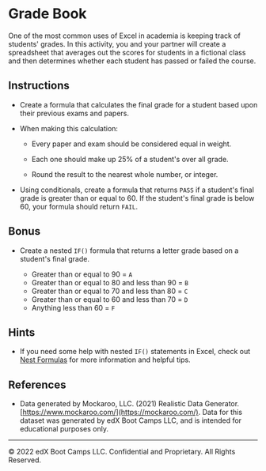 # Grade Book

One of the most common uses of Excel in academia is keeping track of students' grades. In this activity, you and your partner will create a spreadsheet that averages out the scores for students in a fictional class and then determines whether each student has passed or failed the course.

## Instructions

* Create a formula that calculates the final grade for a student based upon their previous exams and papers.

* When making this calculation:

  * Every paper and exam should be considered equal in weight.

  * Each one should make up 25% of a student's over all grade.

  * Round the result to the nearest whole number, or integer.

* Using conditionals, create a formula that returns `PASS` if a student's final grade is greater than or equal to 60. If the student's final grade is below 60, your formula should return `FAIL`.

## Bonus

* Create a nested `IF()` formula that returns a letter grade based on a student's final grade.

  * Greater than or equal to 90 = `A`
  * Greater than or equal to 80 and less than 90 = `B`
  * Greater than or equal to 70 and less than 80 = `C`
  * Greater than or equal to 60 and less than 70 = `D`
  * Anything less than 60 = `F`

## Hints

* If you need some help with nested `IF()` statements in Excel, check out [Nest Formulas](https://support.office.com/en-us/article/IF-function-%E2%80%93-nested-formulas-and-avoiding-pitfalls-0b22ff44-f149-44ba-aeb5-4ef99da241c8) for more information and helpful tips.

## References

* Data generated by Mockaroo, LLC. (2021) Realistic Data Generator. [https://www.mockaroo.com/](https://mockaroo.com/). Data for this dataset was generated by edX Boot Camps LLC, and is intended for educational purposes only.
- - -

© 2022 edX Boot Camps LLC. Confidential and Proprietary. All Rights Reserved.
